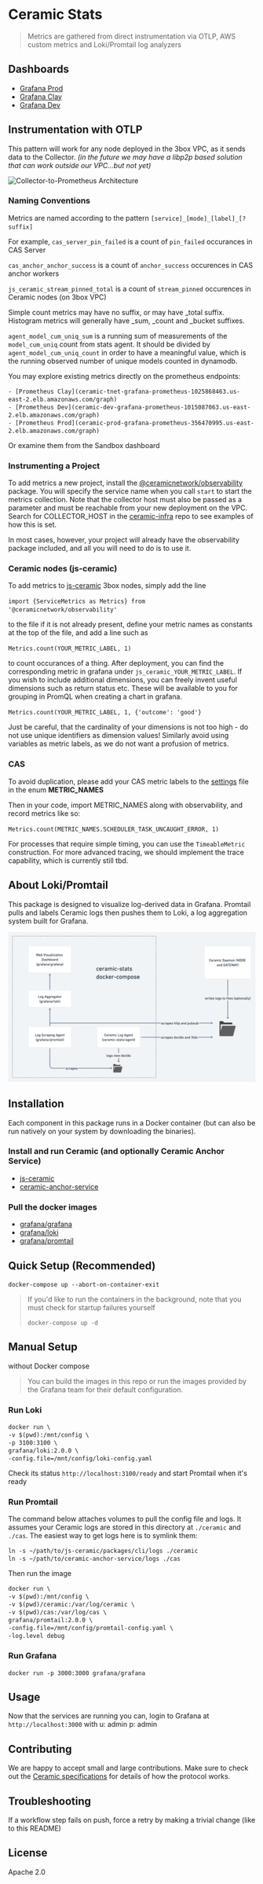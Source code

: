 # Ceramic Stats

> Metrics are gathered from direct instrumentation via OTLP, AWS custom metrics and Loki/Promtail log analyzers

## Dashboards

  - [Grafana Prod](https://ceramic-stats.3boxlabs.com/)
  - [Grafana Clay](https://ceramic-stats-clay.3boxlabs.com/)
  - [Grafana Dev](https://ceramic-stats-dev.3boxlabs.com/)

## Instrumentation with OTLP 

This pattern will work for any node deployed in the 3box VPC, as it sends data to the Collector.
_(in the future we may have a libp2p based solution that can work outside our VPC...but not yet)_

![Collector-to-Prometheus Architecture](https://user-images.githubusercontent.com/798887/215292054-8ed7a8df-c381-4fbc-87fd-48e73bf0c260.png)

### Naming Conventions

Metrics are named according to the pattern `[service]_[mode]_[label]_[?suffix]`

For example, `cas_server_pin_failed` is a count of `pin_failed` occurances in CAS Server

`cas_anchor_anchor_success` is a count of `anchor_success` occurences in CAS anchor workers

`js_ceramic_stream_pinned_total` is a count of `stream_pinned` occurences in Ceramic nodes (on 3box VPC)

Simple count metrics may have no suffix, or may have _total suffix.  Histogram metrics will generally have _sum, _count and _bucket suffixes.

`agent_model_cum_uniq_sum` is a running sum of measurements of the `model_cum_uniq` count from stats agent.  It should be divided by `agent_model_cum_uniq_count` in order to have a meaningful value, which is the running observed number of unique models counted in dynamodb.

You may explore existing metrics directly on the prometheus endpoints:

    - [Prometheus Clay](ceramic-tnet-grafana-prometheus-1025868463.us-east-2.elb.amazonaws.com/graph)
    - [Prometheus Dev](ceramic-dev-grafana-prometheus-1015087063.us-east-2.elb.amazonaws.com/graph)
    - [Prometheus Prod](ceramic-prod-grafana-prometheus-356470995.us-east-2.elb.amazonaws.com/graph)

Or examine them from the Sandbox dashboard
    
### Instrumenting a Project   
    
To add metrics a new project, install the [@ceramicnetwork/observability](https://www.npmjs.com/package/@ceramicnetwork/observability) package.  You will specify the service name when you call `start` to start the metrics collection.  Note that the collector host must also be passed as a parameter and must be reachable from your new deployment on the VPC.  Search for COLLECTOR_HOST in the [ceramic-infra](https://github.com/3box/ceramic-infra) repo to see examples of how this is set.

In most cases, however, your project will already have the observability package included, and all you will need to do is to use it.

### Ceramic nodes (js-ceramic)

To add metrics to [js-ceramic](https://github.com/ceramicnetwork/js-ceramic) 3box nodes, simply add the line

`import {ServiceMetrics as Metrics} from '@ceramicnetwork/observability'`

to the file if it is not already present, define your metric names as constants at the top of the file, and add a line such as

`Metrics.count(YOUR_METRIC_LABEL, 1)`

to count occurances of a thing.  After deployment, you can find the corresponding metric in grafana under `js_ceramic_YOUR_METRIC_LABEL`.  If you wish to include additional dimensions, you can freely invent useful dimensions such as return status etc.  These will be available to you for grouping in PromQL when creating a chart in grafana.

`Metrics.count(YOUR_METRIC_LABEL, 1, {'outcome': 'good'}`

Just be careful, that the cardinality of your dimensions is not too high - do not use unique identifiers as dimension values!  Similarly avoid using variables as metric labels, as we do not want a profusion of metrics. 

### CAS

To avoid duplication, please add your CAS metric labels to the [settings](https://github.com/ceramicnetwork/ceramic-anchor-service/blob/develop/src/settings.ts) file in the enum **METRIC_NAMES**

Then in your code, import METRIC_NAMES along with observability, and record metrics like so:

`Metrics.count(METRIC_NAMES.SCHEDULER_TASK_UNCAUGHT_ERROR, 1)`

For processes that require simple timing,  you can use the `TimeableMetric` construction.  For more advanced tracing, we should implement the trace capability, which is currently still tbd.


## About Loki/Promtail

This package is designed to visualize log-derived data in Grafana. Promtail pulls and labels Ceramic logs then pushes them to Loki, a log aggregation system built for Grafana.

![diagram](diagram.png?raw=true "Diagram")

## Installation

Each component in this package runs in a Docker container (but can also be run natively on your system by downloading the binaries).

### Install and run Ceramic (and optionally Ceramic Anchor Service)
- [js-ceramic](https://github.com/ceramicnetwork/js-ceramic)
- [ceramic-anchor-service](https://github.com/ceramicnetwork/ceramic-anchor-service)

### Pull the docker images

- [grafana/grafana](https://grafana.com/docs/grafana/latest/installation/docker/)
- [grafana/loki](https://grafana.com/docs/loki/latest/installation/docker/)
- [grafana/promtail](https://grafana.com/docs/loki/latest/clients/promtail/installation/)

## Quick Setup (Recommended)

```
docker-compose up --abort-on-container-exit
```

> If you'd like to run the containers in the background, note that you must check for startup failures yourself
> ```
> docker-compose up -d
> ```

## Manual Setup
without Docker compose

> You can build the images in this repo or run the images provided by the Grafana team for their default configuration.

### Run Loki

```
docker run \
-v $(pwd):/mnt/config \
-p 3100:3100 \
grafana/loki:2.0.0 \
-config.file=/mnt/config/loki-config.yaml
```

Check its status `http://localhost:3100/ready` and start Promtail when it's ready

### Run Promtail

The command below attaches volumes to pull the config file and logs. It assumes your Ceramic logs are stored in this directory at `./ceramic` and `./cas`. The easiest way to get logs here is to symlink them:

```
ln -s ~/path/to/js-ceramic/packages/cli/logs ./ceramic
ln -s ~/path/to/ceramic-anchor-service/logs ./cas
```

Then run the image

```
docker run \
-v $(pwd):/mnt/config \
-v $(pwd)/ceramic:/var/log/ceramic \
-v $(pwd)/cas:/var/log/cas \
grafana/promtail:2.0.0 \
-config.file=/mnt/config/promtail-config.yaml \
-log.level debug
```

### Run Grafana

```
docker run -p 3000:3000 grafana/grafana
```

## Usage

Now that the services are running you can, login to Grafana at `http://localhost:3000` with u: admin p: admin

## Contributing
We are happy to accept small and large contributions. Make sure to check out the [Ceramic specifications](https://github.com/ceramicnetwork/specs) for details of how the protocol works.

## Troubleshooting

If a workflow step fails on push, force a retry by making a trivial change (like to this README)

## License

Apache 2.0



